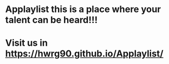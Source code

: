 # Applaylist this is a place where your talent can be heard!!!
# Visit us in https://hwrg90.github.io/Applaylist/

